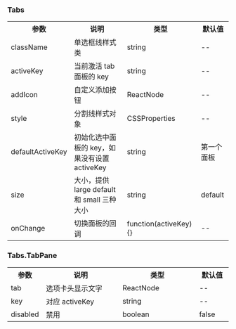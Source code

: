 ### Tabs

<table>
  <tbody>
    <tr>
      <th  width="15%">参数</th><th width="35%">说明</th><th width="35%">类型</th><th width="15%">默认值</th>
    </tr>
    <tr>
      <td width="15%">className</td><td width="35%">单选框线样式类</td><td width="35%">string</td><td width="15%">--</td>
    </tr>
    <tr>
      <td width="15%">activeKey</td><td width="35%">当前激活 tab 面板的 key</td><td width="35%">string</td><td width="15%">--</td>
    </tr>
    <tr>
      <td width="15%">addIcon</td><td width="35%">自定义添加按钮</td><td width="35%">ReactNode</td><td width="15%">--</td>
    </tr>
    <tr>
      <td width="15%">style</td><td width="35%">分割线样式对象</td><td width="35%">CSSProperties</td><td width="15%">--</td>
    </tr>
    <tr>
      <td width="15%">defaultActiveKey</td><td width="35%">初始化选中面板的 key，如果没有设置 activeKey</td><td width="35%">string</td><td width="15%">第一个面板</td>
    </tr>
    <tr>
      <td width="15%">size</td><td width="35%">大小，提供 large default 和 small 三种大小</td><td width="35%">string</td><td width="15%">default</td>
    </tr>
    <tr>
      <td width="15%">onChange</td><td width="35%">切换面板的回调</td><td width="35%">function(activeKey) {}</td><td width="15%">--</td>
    </tr>
  </tbody>
</table>

### Tabs.TabPane

<table>
  <tbody>
    <tr>
      <th  width="15%">参数</th><th width="35%">说明</th><th width="35%">类型</th><th width="15%">默认值</th>
    </tr>
    <tr>
      <td width="15%">tab</td><td width="35%">选项卡头显示文字</td><td width="35%">ReactNode</td><td width="15%">--</td>
    </tr>
    <tr>
      <td width="15%">key</td><td width="35%">对应 activeKey</td><td width="35%">string</td><td width="15%">--</td>
    </tr>
    <tr>
      <td width="15%">disabled</td><td width="35%">禁用</td><td width="35%">boolean</td><td width="15%">false</td>
    </tr>
  </tbody>
</table>